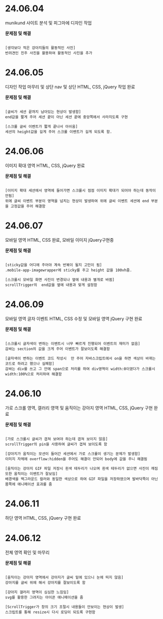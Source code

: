 # 24.06.04

munikund 사이트 분석 및 피그마에 디자인 작업

**문제점 및 해결**

```

[생각보다 적은 강아지들의 활동적인 사진]
반려견인 진주 사진을 활용하여 활동적인 사진을 추가

```

# 24.06.05

디자인 작업 마무리 및 상단 nav 및 상단 HTML, CSS, jQuery 작업 완료

**문제점 및 해결**

```

[글씨가 세션 끝까지 남아있는 현상이 발생함]
end값을 짧게 주어 세션 끝이 아닌 세션 끝에 중앙쪽에서 사라지도록 구현

[스크롤 글씨 이벤트가 짧게 끝나서 아쉬움]
세션의 height값을 길게 주어 스크롤 이벤트가 길게 되도록 함.

```

# 24.06.06

이미지 확대 영역 HTML, CSS, jQuery 완료

**문제점 및 해결**

```

[이미지 확대 세션에서 영역에 들어가면 스크롤시 점점 이미지 확대가 되어야 하는데 동작이 안됨]
위에 글씨 이벤트 부분이 영역을 넘치는 현상이 발생하여 위에 글씨 이벤트 세션에 end 부분을 고정값을 주어 해결함

```

# 24.06.07

모바일 영역 HTML, CSS 완료, 모바일 이미지 jQuery구현중

**문제점 및 해결**

```

[sticky값을 어디에 주어야 계속 반복이 될지 고민이 됨]
.mobile-app-imagewrapper에 sticky를 주고 height 값을 100vh줌.

[스크롤시 모바일 화면 사진이 변경되나 옆에 내용과 별개로 바뀜]
scrollTrigger의  end값을 옆에 내용과 맞게 설정함

```

# 24.06.09

모바일 영역 글자 이벤트 HTML, CSS 수정 및 모바일 영역 jQuery 구현 완료

**문제점 및 해결**

```

[스크롤시 글자색이 변하는 이벤트시 너무 빠르게 진행되어 이벤트의 재미가 없음]
감싸는 section의 값을 크게 주어 이벤트가 잘보이도록 해결함

[글자색이 변하는 이벤트 코드 작성시  만 주어 자바스크립트에서 on을 하면 색상이 바뀌는 코드로 하려고 했으나 실패함]
감싸는 div를 쓰고 그 안에 span으로 처리를 하여 div영역이 width:0이였다가 스크롤시 width:100%으로 처리하여 해결함

```

# 24.06.10

가로 스크롤 영역, 갤러리 영역 및 움직이는 강아지 영역 HTML, CSS, jQuery 구현 완료

**문제점 및 해결**

```

[가로 스크롤시 글씨가 겹쳐 보여야 하는데 겹쳐 보이지 않음]
scrollTrigger의 pin을 사용하여 글씨가 겹쳐 보이도록 함

[강아지가 움직이는 모션이 들어간 세션에서 가로 스크롤이 생기는 문제가 발생함]
이미지 자체에 overflow:hidden을 주어도 해결이 안되어 body에 값을 주니 해결됨

[움직이는 강아지 GIF 파일 저장시 흰색 테두리가 나오며 흰색 테두리가 없으면 사진이 깨짐 또한 움직이는 이벤트가 잘보임]
배경색을 백그라운드 컬러와 동일한 색상으로 하여 GIF 파일을 저장하였으며 발바닥쪽이 아닌 몸쪽에 애니메이션 효과를 줌

```

# 24.06.11

하단 영역 HTML, CSS, jQuery 구현 완료

# 24.06.12

전체 영역 확인 및 마무리

**문제점 및 해결**

```

[움직이는 강아지 영역에서 강아지가 글씨 밑에 있으니 눈에 띄지 않음]
강아지를 글씨 위에 해서 강아지를 잘보이도록 함

[강아지 갤러리 영역이 심심한 느낌임]
svg를 활용한 그려지는 아이콘 애니메이션을 줌

[ScrollTrigger가 창의 크기 조절시 내용들이 안보이는 현상이 발생]
스크립트를 통해 resize시 다시 로딩이 되도록 구현함

```
